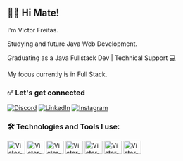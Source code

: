 ## 👨‍💻 Hi Mate! 
I'm Victor Freitas. <br>

Studying and future Java Web Development.

Graduating as a Java Fullstack Dev | Technical Support 💻

My focus currently is in Full Stack.

### ✅ Let's get connected 
[![Discord](https://img.shields.io/badge/Discord-7289DA?style=for-the-badge&logo=discord&logoColor=white)](https://discord.com/channels/@me/1274158814916116631)
[![LinkedIn](https://img.shields.io/badge/LinkedIn-0077B5?style=for-the-badge&logo=linkedin&logoColor=white)](https://www.linkedin.com/in/victor-saul-de-freitas-49a2a8357/)
[![Instagram](https://img.shields.io/badge/Instagram-E4405F?style=for-the-badge&logo=instagram&logoColor=white)](https://www.instagram.com/viti.freitas/)

### 🛠️ Technologies and Tools I use:
<div>
  <img align= "center" alt="Victor-html" height="30" width="40" src="https://cdn.jsdelivr.net/gh/devicons/devicon@latest/icons/html5/html5-original.svg"/>
  <img align= "center" alt="Victor-css" height="30" width="40" src="https://cdn.jsdelivr.net/gh/devicons/devicon@latest/icons/css3/css3-original.svg"/>
  <img align= "center" alt="Victor-js" height="30" width="40" src="https://cdn.jsdelivr.net/gh/devicons/devicon@latest/icons/javascript/javascript-original.svg"/>
  <img align= "center" alt="Victor-ts" height="30" width="40" src="https://cdn.jsdelivr.net/gh/devicons/devicon@latest/icons/typescript/typescript-original.svg"/>
  <img align= "center" alt="Victor-angular" height="30" width="40" src="https://cdn.jsdelivr.net/gh/devicons/devicon@latest/icons/angular/angular-original.svg"/>
  <img align= "center" alt="Victor-docker" height="30" width="40" src="https://cdn.jsdelivr.net/gh/devicons/devicon@latest/icons/docker/docker-plain-wordmark.svg">
  <img align= "center" alt="Victor-java" height="30" width="40" src="https://cdn.jsdelivr.net/gh/devicons/devicon@latest/icons/java/java-original.svg">

</div>


